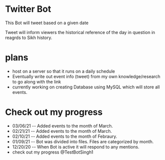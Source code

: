 # Twitter Bot
This Bot will tweet based on a given date

Tweet will inform viewers the historical reference of the day in question
in reagrds to Sikh history. 

# plans
 * host on a server so that it runs on a daily schedule
 * Eventually write out event info (tweet) from my own knowledge/research to go along with the link
 * currently working on creating Database using MySQL which will store all events. 

# Check out my progress
 * 03/06/21 -- Added events to the month of March.
 * 02/21/21 -- Added events to the month of March.
 * 02/10/21 -- Added events to the month of Febraury.
 * 01/09/21 -- Bot was divided into files. Files are categorized by month. 
 * 12/20/20 -- When Bot is active it will respond to any mentions.
 * check out my progress @TestBotSingh1
